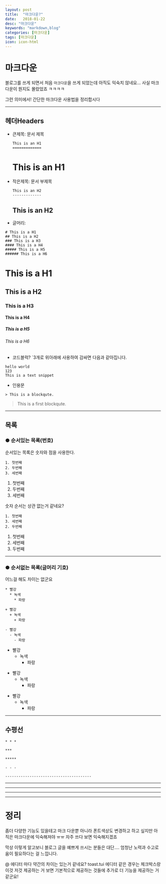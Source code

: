 ```yaml
---
layout: post
title:  "마크다운?"
date:   2018-01-22
desc: "마크다운"
keywords: "markdown,blog"
categories: [마크다운]
tags: [마크다운]
icon: icon-html
---
```


# 마크다운

블로그를 쓰게 되면서 처음 `마크다운`을 쓰게 되었는데 아직도 익숙치 않네요...
사실 마크다운이 뭔지도 몰랐었죠 ㅋㅋㅋㅋ

그런 의미에서! 간단한 마크다운 사용법을 정리합시다

----------

## 헤더Headers
* 큰제목: 문서 제목
    ```
    This is an H1
    =============
    ```
    This is an H1
    =============

* 작은제목: 문서 부제목
    ```
    This is an H2
    -------------
    ```
    This is an H2
    -------------

* 글머리:
```
# This is a H1
## This is a H2
### This is a H3
#### This is a H4
##### This is a H5
###### This is a H6
```
# This is a H1
## This is a H2
### This is a H3
#### This is a H4
##### This is a H5
###### This is a H6

* 코드블럭?
`3개로 위아래에 사용하여 감싸면 다음과 같아집니다.
```
hello world
123
This is a text snippet
```
* 인용문
```
> This is a blockqute.
```
> This is a first blockqute.

--------------
## 목록
### ● 순서있는 목록(번호)
순서있는 목록은 숫자와 점을 사용한다.
```
1. 첫번째
2. 두번째
3. 세번째
```
1. 첫번째
2. 두번째
3. 세번째

숫자 순서는 상관 없는거 같네요?

```
1. 첫번째
3. 세번째
2. 두번째
```
1. 첫번째
3. 세번째
2. 두번째

-----------------
### ● 순서없는 목록(글머리 기호)
어느걸 해도 차이는 없군요
```
* 빨강
  * 녹색
    * 파랑

+ 빨강
  + 녹색
    + 파랑

- 빨강
  - 녹색
    - 파랑
```
* 빨강
  * 녹색
    * 파랑

+ 빨강
  + 녹색
    + 파랑

- 빨강
  - 녹색
    - 파랑

-----------------
## 수평선

```
* * *

***

*****

- - -

---------------------------------------
```
* * *

***

*****

- - -
# 정리

좀더 다양한 기능도 있을테고 마크 다운뿐 아니라 폰트색상도 변경하고 하고 싶지만 아직은 마크다운에 익숙해져야 ㅠㅠ 자주 쓰다 보면 익숙해지겠죠

막상 이렇게 알고보니 블로그 글을 예쁘게 쓰시는 분들은 대단.... 엄청난 노력과 수고로움이 필요하다는 걸 느낍니다.

@ 에디터 마다 약간의 차이는 있는거 같네요?
toast.tui 에디터 같은 경우는 체크박스랑 이것 저것 제공하는 거 보면 기본적으로 제공하는 것들에 추가로 더 기능을 제공하는 거 같군요!